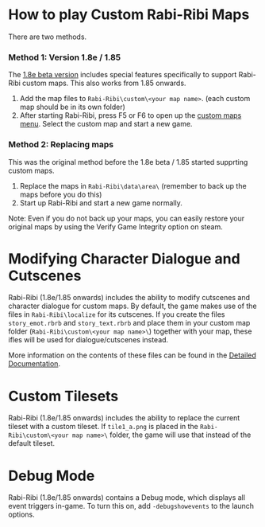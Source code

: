 # How to play Custom Rabi-Ribi Maps

There are two methods.
### Method 1: Version 1.8e / 1.85
The [1.8e beta version](https://steamcommunity.com/app/400910/discussions/0/1473095965300641483/) includes special features specifically to support Rabi-Ribi custom maps. This also works from 1.85 onwards.
1. Add the map files to `Rabi-Ribi\custom\<your map name>`. (each custom map should be in its own folder)
2. After starting Rabi-Ribi, press F5 or F6 to open up the [custom maps menu](https://user-images.githubusercontent.com/27341392/30108930-ee520480-9336-11e7-9a82-bf40ca1ae89e.png). Select the custom map and start a new game. 

### Method 2: Replacing maps
This was the original method before the 1.8e beta / 1.85 started supprting custom maps.
1. Replace the maps in `Rabi-Ribi\data\area\` (remember to back up the maps before you do this)
2. Start up Rabi-Ribi and start a new game normally.

Note: Even if you do not back up your maps, you can easily restore your original maps by using the Verify Game Integrity option on steam.

# Modifying Character Dialogue and Cutscenes

Rabi-Ribi (1.8e/1.85 onwards) includes the ability to modify cutscenes and character dialogue for custom maps. By default, the game makes use of the files in `Rabi-Ribi\localize` for its cutscenes. If you create the files `story_emot.rbrb` and `story_text.rbrb` and place them in your custom map folder (`Rabi-Ribi\custom\<your map name>\`) together with your map, these ifles will be used for dialogue/cutscenes instead.

More information on the contents of these files can be found in the [Detailed Documentation](https://github.com/wcko87/rabiribi-map-editing/tree/master/docs/cutscenes).

# Custom Tilesets

Rabi-Ribi (1.8e/1.85 onwards) includes the ability to replace the current tileset with a custom tileset. If `tile1_a.png` is placed in the `Rabi-Ribi\custom\<your map name>\` folder, the game will use that instead of the default tileset.

# Debug Mode

Rabi-Ribi (1.8e/1.85 onwards) contains a Debug mode, which displays all event triggers in-game. To turn this on, add `-debugshowevents` to the launch options.
